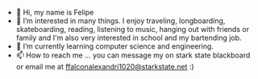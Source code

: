 - 👋 Hi, my name is Felipe
- 👀 I’m interested in many things. I enjoy traveling, longboarding, skateboarding, reading, listening to music, hanging out with friends or family and I'm also very 
      interested in school and my bartending job. 
- 🌱 I’m currently learning computer science and engineering. 
- 📫 How to reach me ... you can message my on stark state blackboard or email me at ffalconalexandri1020@starkstate.net :)

<!---
felipefalcon20/felipefalcon20 is a ✨ special ✨ repository because its `README.md` (this file) appears on your GitHub profile.
You can click the Preview link to take a look at your changes.
--->
